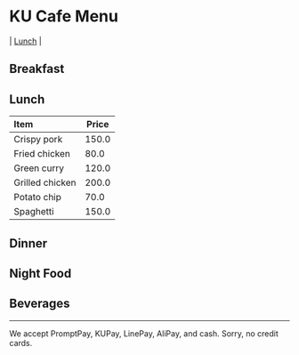 # KU Cafe Menu

| [Lunch](#Lunch) |


## Breakfast



## Lunch 
| Item      | Price      |
|:----------|-----------|
| Crispy pork | 150.0 |
| Fried chicken | 80.0 |
| Green curry | 120.0 |
| Grilled chicken | 200.0 |
| Potato chip | 70.0 |
| Spaghetti | 150.0 |
## Dinner


## Night Food


## Beverages



---

We accept PromptPay, KUPay, LinePay, AliPay, and cash. Sorry, no credit cards.

